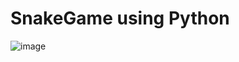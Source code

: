 # SnakeGame using Python 

![image](https://user-images.githubusercontent.com/68320786/124069983-bf84df00-da5a-11eb-968d-04639eedff69.png)
